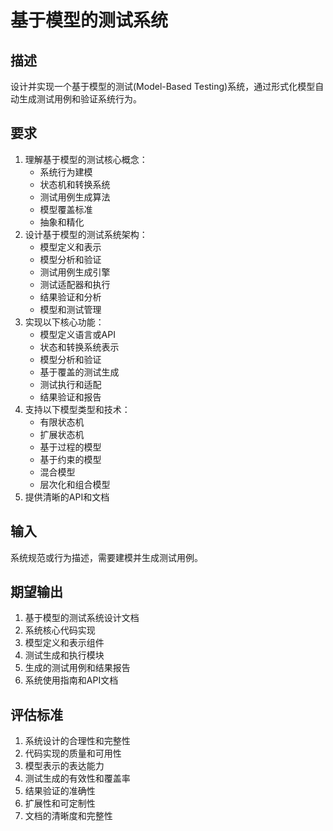# 基于模型的测试系统

## 描述
设计并实现一个基于模型的测试(Model-Based Testing)系统，通过形式化模型自动生成测试用例和验证系统行为。

## 要求
1. 理解基于模型的测试核心概念：
   - 系统行为建模
   - 状态机和转换系统
   - 测试用例生成算法
   - 模型覆盖标准
   - 抽象和精化
2. 设计基于模型的测试系统架构：
   - 模型定义和表示
   - 模型分析和验证
   - 测试用例生成引擎
   - 测试适配器和执行
   - 结果验证和分析
   - 模型和测试管理
3. 实现以下核心功能：
   - 模型定义语言或API
   - 状态和转换系统表示
   - 模型分析和验证
   - 基于覆盖的测试生成
   - 测试执行和适配
   - 结果验证和报告
4. 支持以下模型类型和技术：
   - 有限状态机
   - 扩展状态机
   - 基于过程的模型
   - 基于约束的模型
   - 混合模型
   - 层次化和组合模型
5. 提供清晰的API和文档

## 输入
系统规范或行为描述，需要建模并生成测试用例。

## 期望输出
1. 基于模型的测试系统设计文档
2. 系统核心代码实现
3. 模型定义和表示组件
4. 测试生成和执行模块
5. 生成的测试用例和结果报告
6. 系统使用指南和API文档

## 评估标准
1. 系统设计的合理性和完整性
2. 代码实现的质量和可用性
3. 模型表示的表达能力
4. 测试生成的有效性和覆盖率
5. 结果验证的准确性
6. 扩展性和可定制性
7. 文档的清晰度和完整性